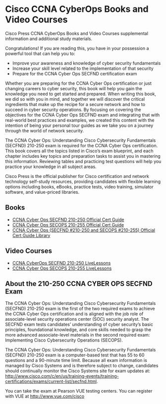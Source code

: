 # Cisco CCNA CyberOps Books and Video Courses
Cisco Press CCNA CyberOps Books and Video Courses supplemental information and additional study materials.

Congratulations! If you are reading this, you have in your possession a powerful tool that can help you to:

* Improve your awareness and knowledge of cyber security fundamentals
* Increase your skill level related to the implementation of that security
* Prepare for the CCNA Cyber Ops SECFND certification exam

Whether you are preparing for the CCNA Cyber Ops certification or just changing careers to cyber security, this book will help you gain the knowledge you need to get started and prepared. When writing this book, we did so with you in mind, and together we will discover the critical ingredients that make up the recipe for a secure network and how to succeed in cyber security operations. By focusing on covering the objectives for the CCNA Cyber Ops SECFND exam and integrating that with real-world best practices and examples, we created this content with the intention of being your personal tour guides as we take you on a journey through the world of network security.

The CCNA Cyber Ops: Understanding Cisco Cybersecurity Fundamentals (SECFND) 210-250 exam is required for the CCNA Cyber Ops certification. This book covers all the topics listed in Cisco’s exam blueprint, and each chapter includes key topics and preparation tasks to assist you in mastering this information. Reviewing tables and practicing test questions will help you practice your knowledge in all subject areas.

Cisco Press is the official publisher for Cisco certification and network technology self-study resources, providing candidates with flexible learning options including books, eBooks, practice tests, video training, simulator software, and value-priced libraries.

## Books
* [CCNA Cyber Ops SECFND 210-250 Official Cert Guide](http://www.ciscopress.com/bookstore/product.asp?isbn=9781587147029)
* [CCNA Cyber Ops SECOPS 210-255 Official Cert Guide](http://www.ciscopress.com/bookstore/product.asp?isbn=9781587147036)
* [CCNA Cyber Ops (SECFND #210-250 and SECOPS #210-255) Official Cert Guide Library](http://www.ciscopress.com/store/ccna-cyber-ops-secfnd-210-250-and-secops-210-255-official-9781587145001)

## Video Courses
* [CCNA CyberOps SECFND 210-250 LiveLessons](http://www.ciscopress.com/bookstore/product.asp?isbn=9780134646787)
* [CCNA Cyber Ops SECOPS 210-255 LiveLessons](http://www.ciscopress.com/store/ccna-cyber-ops-secops-210-255-complete-video-course-9780134661094)


## About the 210-250 CCNA CYBER OPS SECFND Exam
The CCNA Cyber Ops: Understanding Cisco Cybersecurity Fundamentals (SECFND) 210-250 exam is the first of the two required exams to achieve the CCNA Cyber Ops certification and is aligned with the job role of associate-level security operations center (SOC) security analyst. The SECFND exam tests candidates’ understanding of cyber security’s basic principles, foundational knowledge, and core skills needed to grasp the more advanced associate-level materials in the second required exam: Implementing Cisco Cybersecurity Operations (SECOPS).

The CCNA Cyber Ops: Understanding Cisco Cybersecurity Fundamentals (SECFND) 210-250 exam is a computer-based test that has 55 to 60 questions and a 90-minute time limit. Because all exam information is managed by Cisco Systems and is therefore subject to change, candidates should continually monitor the Cisco Systems site for exam updates at: http://www.cisco.com/c/en/us/training-events/training-certifications/exams/current-list/secfnd.html.

You can take the exam at Pearson VUE testing centers. You can register with VUE at http://www.vue.com/cisco 
